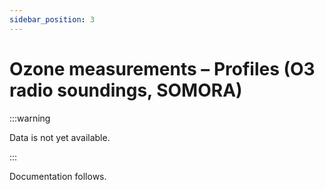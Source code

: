 ```yaml
---
sidebar_position: 3
---
```

<!-- @NOSPELL@ -->

# Ozone measurements – Profiles (O3 radio soundings, SOMORA)

:::warning 

Data is not yet available.

:::

Documentation follows.
